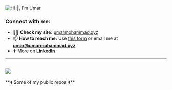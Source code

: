 ![Hi 👋, I'm Umar](https://github.com/user-attachments/assets/ef35a9ca-31c2-4216-9ff5-1056513e39c7)



<h3 align="left">Connect with me:</h3>

- 👨‍💻 **Check my site:** <a href="http://umarmohammad.xyz/" target="_blank">umarmohammad.xyz</a>
- 📫 **How to reach me:** Use [this form](https://umarmohammad.xyz/contact.html) or email me at **umar@umarmohammad.xyz**
- ➕ More on <a href="https://www.linkedin.com/in/umar-mohammad-riaz/" target="_blank">**LinkedIn**</a>

---

![](https://quotes-github-readme.vercel.app/api?type=horizontal&theme=radical)
---

<p align="justify">
  **⬇️ Some of my public repos ⬇️**
</p>
